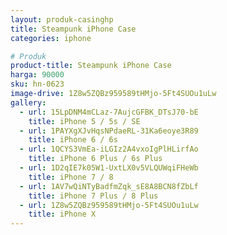 ```yaml
---
layout: produk-casinghp
title: Steampunk iPhone Case
categories: iphone

# Produk
product-title: Steampunk iPhone Case
harga: 90000
sku: hn-0623
image-drive: 1Z8w5ZQBz959589tHMjo-5Ft4SUOu1uLw
gallery:
  - url: 15LpDNM4mCLaz-7AujcGFBK_DTsJ70-bE
    title: iPhone 5 / 5s / SE
  - url: 1PAYXgXJvHqsNPdaeRL-31Ka6eoye3R89
    title: iPhone 6 / 6s
  - url: 1QCYS3VmEa-iLGIz2A4vxoIgPlHLirfAo
    title: iPhone 6 Plus / 6s Plus
  - url: 1D2qIE7k05W1-UxtLX0v5VLQUWqiFHeWb
    title: iPhone 7 / 8
  - url: 1AV7wQiNTyBadfmZqk_sE8A8BCN8fZbLf
    title: iPhone 7 Plus / 8 Plus
  - url: 1Z8w5ZQBz959589tHMjo-5Ft4SUOu1uLw
    title: iPhone X
---
```

